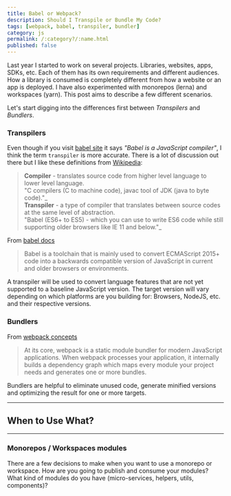 ```yaml
---
title: Babel or Webpack?
description: Should I Transpile or Bundle My Code?
tags: [webpack, babel, transpiler, bundler]
category: js
permalink: /:category?/:name.html
published: false
---
```


Last year I started to work on several projects. Libraries, websites, apps, SDKs, etc. Each of them has its own requirements and different audiences. How a library is consumed is completely different from how a website or an app is deployed. I have also experimented with monorepos (lerna) and workspaces (yarn). This post aims to describe a few different scenarios.

Let's start digging into the differences first between _Transpilers_ and _Bundlers_.

### Transpilers

Even though if you visit [babel site](https://babeljs.io) it says _"Babel is a JavaScript compiler"_, I think the term `transpiler` is more accurate. There is a lot of discussion out there but I like these definitions from [Wikipedia](https://en.wikipedia.org/wiki/Source-to-source_compiler):

> **Compiler** - translates source code from higher level language to lower level language.  
> "C compilers (C to machine code), javac tool of JDK (java to byte code)."_  
> **Transpiler** - a type of compiler that translates between source codes at the same level of abstraction.  
> "Babel (ES6+ to ES5) - which you can use to write ES6 code while still supporting older browsers like IE 11 and below."_
  
From [babel docs](https://babeljs.io/docs/en/)

> Babel is a toolchain that is mainly used to convert ECMAScript 2015+ code into a backwards compatible version of JavaScript in current and older browsers or environments.  

A transpiler will be used to convert language features that are not yet supported to a baseline JavaScript version. The target version will vary depending on which platforms are you building for: Browsers, NodeJS, etc. and their respective versions.

### Bundlers

From [webpack concepts](https://webpack.js.org/concepts/)

> At its core, webpack is a static module bundler for modern JavaScript applications. When webpack processes your application, it internally builds a dependency graph which maps every module your project needs and generates one or more bundles.

Bundlers are helpful to eliminate unused code, generate minified versions and optimizing the result for one or more targets. 

---

## When to Use What?

---

### Monorepos / Workspaces modules

There are a few decisions to make when you want to use a monorepo or workspace. How are you going to publish and consume your modules? What kind of modules do you have (micro-services, helpers, utils, components)? 
